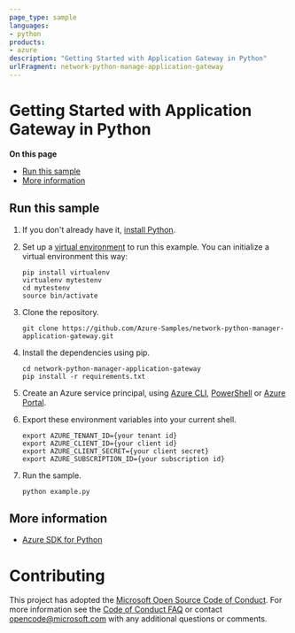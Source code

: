 ```yaml
---
page_type: sample
languages:
- python
products:
- azure
description: "Getting Started with Application Gateway in Python"
urlFragment: network-python-manage-application-gateway
---
```


# Getting Started with Application Gateway in Python

**On this page**

- [Run this sample](#run)
- [More information](#more-info)

<a name="run"></a>
## Run this sample

1. If you don't already have it, [install Python](https://www.python.org/downloads/).

2. Set up a [virtual environment](https://docs.python.org/3/tutorial/venv.html) to run this example. You can initialize a virtual environment this way:

    ```
    pip install virtualenv
    virtualenv mytestenv
    cd mytestenv
    source bin/activate
    ```

3. Clone the repository.

    ```
    git clone https://github.com/Azure-Samples/network-python-manager-application-gateway.git
    ```

4. Install the dependencies using pip.

    ```
    cd network-python-manager-application-gateway
    pip install -r requirements.txt
    ```

5. Create an Azure service principal, using
[Azure CLI](https://docs.microsoft.com/en-us/cli/azure/create-an-azure-service-principal-azure-cli?toc=%2fazure%2fazure-resource-manager%2ftoc.json),
[PowerShell](http://azure.microsoft.com/documentation/articles/resource-group-authenticate-service-principal/)
or [Azure Portal](http://azure.microsoft.com/documentation/articles/resource-group-create-service-principal-portal/).

6. Export these environment variables into your current shell.

    ```
    export AZURE_TENANT_ID={your tenant id}
    export AZURE_CLIENT_ID={your client id}
    export AZURE_CLIENT_SECRET={your client secret}
    export AZURE_SUBSCRIPTION_ID={your subscription id}
    ```

7. Run the sample.

    ```
    python example.py
    ```

<a name="more-info"></a>
## More information

- [Azure SDK for Python](http://github.com/Azure/azure-sdk-for-python)


# Contributing

This project has adopted the [Microsoft Open Source Code of Conduct](https://opensource.microsoft.com/codeofconduct/). For more information see the [Code of Conduct FAQ](https://opensource.microsoft.com/codeofconduct/faq/) or contact [opencode@microsoft.com](mailto:opencode@microsoft.com) with any additional questions or comments.
